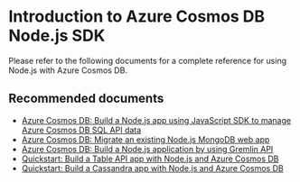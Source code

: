 <properties
	pageTitle="Azure Cosmos DB Node.js SDK"
	description="Azure Cosmos DB Node.js SDK"
	service="microsoft.documentdb"
	resource="databaseAccounts"
	authors="balaksms"
	displayOrder="305"
	selfHelpType="resource"
	supportTopicIds="32597534"
	resourceTags=""
	productPesIds="15585"
	cloudEnvironments="public"
/>

# Introduction to Azure Cosmos DB Node.js SDK

Please refer to the following documents for a complete reference for using Node.js with Azure Cosmos DB.

## **Recommended documents**

* [Azure Cosmos DB: Build a Node.js app using JavaScript SDK to manage Azure Cosmos DB SQL API data](https://docs.microsoft.com/azure/cosmos-db/create-sql-api-nodejs)
* [Azure Cosmos DB: Migrate an existing Node.js MongoDB web app](https://docs.microsoft.com/azure/cosmos-db/create-mongodb-nodejs)
* [Azure Cosmos DB: Build a Node.js application by using Gremlin API](https://docs.microsoft.com/azure/cosmos-db/create-graph-nodejs)
* [Quickstart: Build a Table API app with Node.js and Azure Cosmos DB](https://docs.microsoft.com/azure/cosmos-db/create-table-nodejs)
* [Quickstart: Build a Cassandra app with Node.js and Azure Cosmos DB](https://docs.microsoft.com/azure/cosmos-db/create-cassandra-nodejs)
